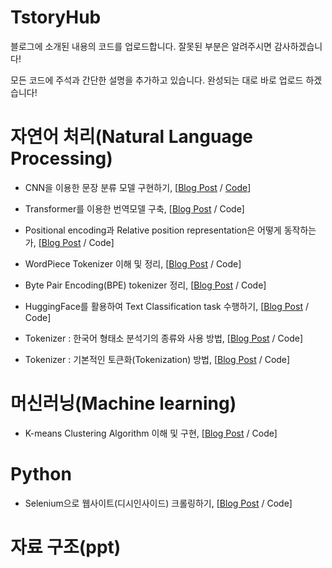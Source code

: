 # TstoryHub
블로그에 소개된 내용의 코드를 업로드합니다.
잘못된 부분은 알려주시면 감사하겠습니다!

모든 코드에 주석과 간단한 설명을 추가하고 있습니다. 완성되는 대로 바로 업로드 하겠습니다!

# 자연어 처리(Natural Language Processing)

- CNN을 이용한 문장 분류 모델 구현하기, [[Blog Post](https://kaya-dev.tistory.com/6) / [Code](https://github.com/Kaya176/TstoryHub/tree/main/CNN%EC%9D%84%20%EC%9D%B4%EC%9A%A9%ED%95%9C%20%EB%AC%B8%EC%9E%A5%20%EB%B6%84%EB%A5%98%20%EB%AA%A8%EB%8D%B8%20%EA%B5%AC%ED%98%84%ED%95%98%EA%B8%B0)]

- Transformer를 이용한 번역모델 구축, [[Blog Post](https://kaya-dev.tistory.com/12) / Code]

- Positional encoding과 Relative position representation은 어떻게 동작하는가, [[Blog Post](https://kaya-dev.tistory.com/43) / Code]

- WordPiece Tokenizer 이해 및 정리, [[Blog Post](https://kaya-dev.tistory.com/47) / Code]

- Byte Pair Encoding(BPE) tokenizer 정리, [[Blog Post](https://kaya-dev.tistory.com/46) / Code]

- HuggingFace를 활용하여 Text Classification task 수행하기, [[Blog Post](https://kaya-dev.tistory.com/56) / Code]

- Tokenizer : 한국어 형태소 분석기의 종류와 사용 방법, [[Blog Post](https://kaya-dev.tistory.com/20) / Code]

- Tokenizer : 기본적인 토큰화(Tokenization) 방법, [[Blog Post](https://kaya-dev.tistory.com/55) / Code]

# 머신러닝(Machine learning)

- K-means Clustering Algorithm 이해 및 구현, [[Blog Post](https://kaya-dev.tistory.com/25) / Code]

# Python

- Selenium으로 웹사이트(디시인사이드) 크롤링하기, [[Blog Post](https://kaya-dev.tistory.com/32) / Code]

# 자료 구조(ppt)
